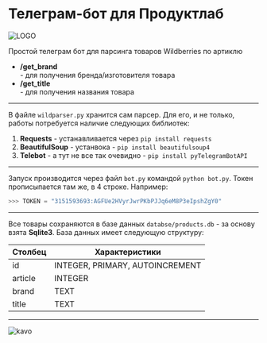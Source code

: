 # Телеграм-бот для Продуктлаб

![LOGO](https://programadoresbrasil.com.br/wp-content/uploads/2019/08/telegram.jpg "Telegram")

Простой телеграм бот для парсинга товаров Wildberries по артиклю

* **/get_brand** <article> - для получения бренда/изготовителя товара 
* **/get_title** <article> - для получения названия товара

___
  
В файле `wildparser.py` хранится сам парсер. Для его, и не только, работы потребуется наличие следующих библиотек:
1. **Requests** - устанавливается через `pip install requests`
2. **BeautifulSoup** - устанвока - `pip install beautifulsoup4`
3. **Telebot** - а тут не все так очевидно - `pip install pyTelegramBotAPI`
  
___
  
Запуск производится через файл `bot.py` командой `python bot.py`. Токен прописыпается там же, в 4 строке. Например:
```python
>>> TOKEN = "3151593693:AGFUe2HVyrJwrPKbPJJq6eM8P3eIpshZgY0"
```
  
___
  
Все товары сохраняются в базе данных `databse/products.db` - за основу взята **Sqlite3**. База данных имеет следующую структуру:

| Столбец | Характеристики |
| ------- | -------------- |
| id | INTEGER, PRIMARY, AUTOINCREMENT |
| article | INTEGER |
| brand | TEXT |
| title | TEXT |

___
![kavo](https://img.shields.io/badge/Developed%20by-PERL54-9cf)
